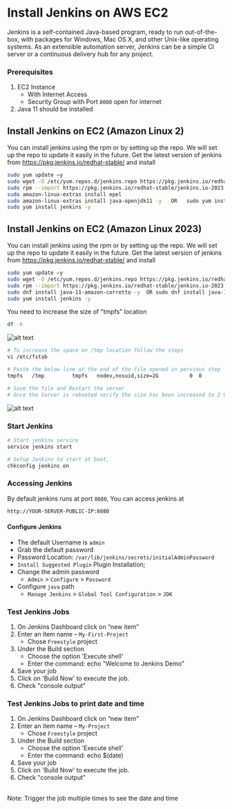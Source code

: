 # Install Jenkins on AWS EC2
Jenkins is a self-contained Java-based program, ready to run out-of-the-box, with packages for Windows, Mac OS X, and other Unix-like operating systems. As an extensible automation server, Jenkins can be a simple CI server or a continuous delivery hub for any project.

### Prerequisites
1. EC2 Instance 
   - With Internet Access
   - Security Group with Port `8080` open for internet
2. Java 11 should be installed  


## Install Jenkins on EC2 (Amazon Linux 2)
 You can install jenkins using the rpm or by setting up the repo. We will set up the repo to update it easily in the future.
   Get the latest version of jenkins from https://pkg.jenkins.io/redhat-stable/ and install
   ```sh
   sudo yum update –y 
   sudo wget -O /etc/yum.repos.d/jenkins.repo https://pkg.jenkins.io/redhat-stable/jenkins.repo
   sudo rpm --import https://pkg.jenkins.io/redhat-stable/jenkins.io-2023.key
   sudo amazon-linux-extras install epel
   sudo amazon-linux-extras install java-openjdk11 -y   OR   sudo yum install java-17-amazon-corretto -y 
   sudo yum install jenkins -y
   ```
## Install Jenkins on EC2 (Amazon Linux 2023)
 You can install jenkins using the rpm or by setting up the repo. We will set up the repo to update it easily in the future.
   Get the latest version of jenkins from https://pkg.jenkins.io/redhat-stable/ and install
   ```sh
   sudo yum update –y 
   sudo wget -O /etc/yum.repos.d/jenkins.repo https://pkg.jenkins.io/redhat-stable/jenkins.repo
   sudo rpm --import https://pkg.jenkins.io/redhat-stable/jenkins.io-2023.key
   sudo dnf install java-11-amazon-corretto -y  OR sudo dnf install java-17-amazon-corretto -y
   sudo yum install jenkins -y
   ```
   You need to increase the size of "tmpfs" location
   ```sh
   df -h
   ```
   ![alt text](https://github.com/cloudtraineer/Installation_guide/blob/master/Jenkins/df.png?raw=true)
   ```sh
   # To increase the space on /tmp location follow the steps
   vi /etc/fstab
   
   # Paste the below line at the end of the file opened in pervious step
   tmpfs   /tmp         tmpfs   nodev,nosuid,size=2G          0  0
  
   # Save the file and Restart the server
   # Once the Server is rebooted verify the size has been increased to 2 GB
   ```
   ![alt text](https://github.com/cloudtraineer/Installation_guide/blob/master/Jenkins/df_new.png?raw=true)

### Start Jenkins
   ```sh
   # Start jenkins service
   service jenkins start

   # Setup Jenkins to start at boot,
   chkconfig jenkins on
   ```

### Accessing Jenkins
   By default jenkins runs at port `8080`, You can access jenkins at
   ```sh
   http://YOUR-SERVER-PUBLIC-IP:8080
   ```

#### Configure Jenkins
- The default Username is `admin`
- Grab the default password 
- Password Location: `/var/lib/jenkins/secrets/initialAdminPassword`
- `Install Suggested Plugin` Plugin Installation;
- Change the admin password
   - `Admin` > `Configure` > `Password`
- Configure `java` path
  - `Manage Jenkins` > `Global Tool Configuration` > `JDK` 

### Test Jenkins Jobs
1. On Jenkins Dashboard click on “new item”
2. Enter an item name – `My-First-Project`
   - Chose `Freestyle` project
3. Under the Build section <br>
   - Choose the option 'Execute shell'
   - Enter the command: echo "Welcome to Jenkins Demo"
4. Save your job 
5. Click on 'Build Now' to execute the job. 
6. Check "console output"

### Test Jenkins Jobs to print date and time

1. On Jenkins Dashboard click on “new item”
2. Enter an item name – `My-Project`
   - Chose `Freestyle` project
3. Under the Build section <br>
   - Choose the option 'Execute shell'
   - Enter the command: echo $(date)
4. Save your job 
5. Click on 'Build Now' to execute the job. 
6. Check "console output"

<br>Note: Trigger the job multiple times to see the date and time 
